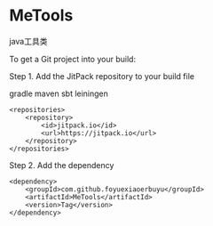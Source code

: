 # MeTools

java工具类

To get a Git project into your build:

Step 1. Add the JitPack repository to your build file

gradle
maven
sbt
leiningen

	<repositories>
		<repository>
		    <id>jitpack.io</id>
		    <url>https://jitpack.io</url>
		</repository>
	</repositories>
	
Step 2. Add the dependency

	<dependency>
	    <groupId>com.github.foyuexiaoerbuyu</groupId>
	    <artifactId>MeTools</artifactId>
	    <version>Tag</version>
	</dependency>